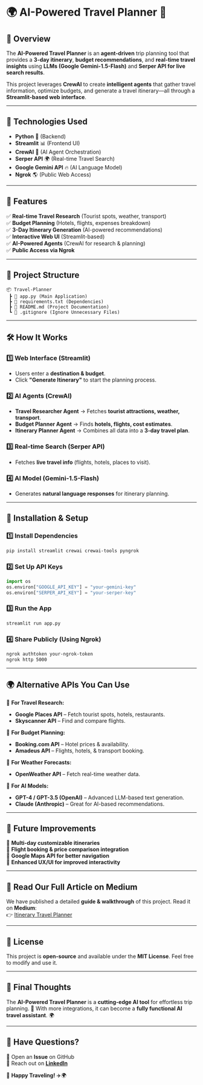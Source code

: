 # 🌍 AI-Powered Travel Planner 🚀  

## 📌 Overview  
The **AI-Powered Travel Planner** is an **agent-driven** trip planning tool that provides a **3-day itinerary**, **budget recommendations**, and **real-time travel insights** using **LLMs (Google Gemini-1.5-Flash)** and **Serper API for live search results**.  

This project leverages **CrewAI** to create **intelligent agents** that gather travel information, optimize budgets, and generate a travel itinerary—all through a **Streamlit-based web interface**.  

---

## 🔧 Technologies Used  

- **Python** 🐍 (Backend)  
- **Streamlit** 📊 (Frontend UI)  
- **CrewAI** 🤖 (AI Agent Orchestration)  
- **Serper API** 🌍 (Real-time Travel Search)  
- **Google Gemini API** 🔥 (AI Language Model)  
- **Ngrok** 🌎 (Public Web Access)  

---

## 📜 Features  

✅ **Real-time Travel Research** (Tourist spots, weather, transport)  
✅ **Budget Planning** (Hotels, flights, expenses breakdown)  
✅ **3-Day Itinerary Generation** (AI-powered recommendations)  
✅ **Interactive Web UI** (Streamlit-based)  
✅ **AI-Powered Agents** (CrewAI for research & planning)  
✅ **Public Access via Ngrok**  

---

## 📂 Project Structure  

```
📦 Travel-Planner  
 ┣ 📜 app.py (Main Application)  
 ┣ 📜 requirements.txt (Dependencies)  
 ┣ 📜 README.md (Project Documentation)  
 ┗ 📜 .gitignore (Ignore Unnecessary Files)  
```

---

## 🛠 How It Works  

### **1️⃣ Web Interface (Streamlit)**  
- Users enter a **destination & budget**.  
- Click **"Generate Itinerary"** to start the planning process.  

### **2️⃣ AI Agents (CrewAI)**  
- **Travel Researcher Agent** → Fetches **tourist attractions, weather, transport**.  
- **Budget Planner Agent** → Finds **hotels, flights, cost estimates**.  
- **Itinerary Planner Agent** → Combines all data into a **3-day travel plan**.  

### **3️⃣ Real-time Search (Serper API)**  
- Fetches **live travel info** (flights, hotels, places to visit).  

### **4️⃣ AI Model (Gemini-1.5-Flash)**  
- Generates **natural language responses** for itinerary planning.  

---

## 🔌 Installation & Setup  

### **1️⃣ Install Dependencies**  
```bash
pip install streamlit crewai crewai-tools pyngrok
```

### **2️⃣ Set Up API Keys**  
```python
import os
os.environ["GOOGLE_API_KEY"] = "your-gemini-key"
os.environ["SERPER_API_KEY"] = "your-serper-key"
```

### **3️⃣ Run the App**  
```bash
streamlit run app.py
```

### **4️⃣ Share Publicly (Using Ngrok)**  
```bash
ngrok authtoken your-ngrok-token
ngrok http 5000
```

---

## 🌍 Alternative APIs You Can Use  

🔹 **For Travel Research:**  
- **Google Places API** – Fetch tourist spots, hotels, restaurants.  
- **Skyscanner API** – Find and compare flights.  

🔹 **For Budget Planning:**  
- **Booking.com API** – Hotel prices & availability.  
- **Amadeus API** – Flights, hotels, & transport booking.  

🔹 **For Weather Forecasts:**  
- **OpenWeather API** – Fetch real-time weather data.  

🔹 **For AI Models:**  
- **GPT-4 / GPT-3.5 (OpenAI)** – Advanced LLM-based text generation.  
- **Claude (Anthropic)** – Great for AI-based recommendations.  

---

## 📌 Future Improvements  

🔹 **Multi-day customizable itineraries**  
🔹 **Flight booking & price comparison integration**  
🔹 **Google Maps API for better navigation**  
🔹 **Enhanced UX/UI for improved interactivity**  

---

## 📖 Read Our Full Article on Medium  

We have published a detailed **guide & walkthrough** of this project. Read it on **Medium**:  
👉 [Itinerary Travel Planner](https://medium.com/@swagatmohanty2018/building-an-ai-powered-itinerary-how-to-automate-itinerary-planning-with-crewai-and-google-77f823a712dc)  
  

---

## 🎯 License  

This project is **open-source** and available under the **MIT License**. Feel free to modify and use it.  

---

## 🎉 Final Thoughts  

The **AI-Powered Travel Planner** is a **cutting-edge AI tool** for effortless trip planning. 🚀 With more integrations, it can become a **fully functional AI travel assistant**. 🌍  

---

## 💬 Have Questions?  

🔹 Open an **Issue** on GitHub  
🔹 Reach out on **[LinkedIn](https://www.linkedin.com/in/swagat-mohanty-2001-p)**  

🚀 **Happy Traveling!** ✈️🌍
